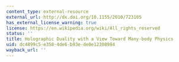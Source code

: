 ```yaml
---
content_type: external-resource
external_url: http://dx.doi.org/10.1155/2010/723105
has_external_license_warning: true
license: https://en.wikipedia.org/wiki/All_rights_reserved
status: ''
title: Holographic Duality with a View Toward Many-body Physics
uid: dc4899c5-e358-4de6-b93e-de0e12308984
wayback_url: ''
---
```

